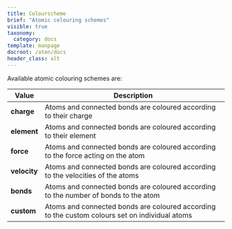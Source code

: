 ```yaml
---
title: Colourscheme
brief: "Atomic colouring schemes"
visible: true
taxonomy:
  category: docs
template: manpage
docroot: /aten/docs
header_class: alt
---
```


Available atomic colouring schemes are:
 
| Value | Description |
|-------|-------------|
| **charge** | Atoms and connected bonds are coloured according to their charge |
| **element** | Atoms and connected bonds are coloured according to their element |
| **force** | Atoms and connected bonds are coloured according to the force acting on the atom |
| **velocity** | Atoms and connected bonds are coloured according to the velocities of the atoms |
| **bonds** | Atoms and connected bonds are coloured according to the number of bonds to the atom |
| **custom** | Atoms and connected bonds are coloured according to the custom colours set on individual atoms |




